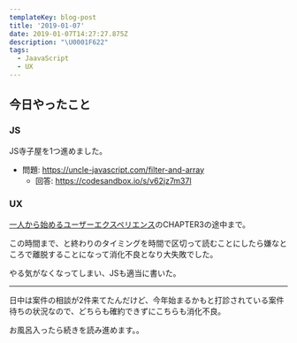 ```yaml
---
templateKey: blog-post
title: '2019-01-07'
date: 2019-01-07T14:27:27.875Z
description: "\U0001F622"
tags:
  - JaavaScript
  - UX
---
```

## 今日やったこと

### JS
JS寺子屋を1つ進めました。

* 問題: https://uncle-javascript.com/filter-and-array
    * 回答: https://codesandbox.io/s/v62jz7m37l

### UX

[一人から始めるユーザーエクスペリエンス](https://www.amazon.co.jp/dp/462108951X)のCHAPTER3の途中まで。

この時間まで、と終わりのタイミングを時間で区切って読むことにしたら嫌なところで離脱することになって消化不良となり大失敗でした。

やる気がなくなってしまい、JSも適当に書いた。

-----

日中は案件の相談が2件来てたんだけど、今年始まるかもと打診されている案件待ちの状況なので、どちらも確約できずにこちらも消化不良。

お風呂入ったら続きを読み進めます。。
